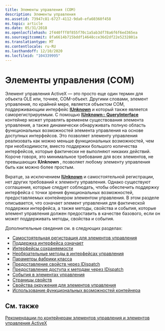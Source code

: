 ```yaml
---
title: Элементы управления (COM)
description: Элементы управления
ms.assetid: 73947c81-6727-4112-9da0-efa60360f458
ms.topic: article
ms.date: 05/31/2018
ms.openlocfilehash: 2f440fff8f855f70c1a5ab3df78a6f6f6ed365ea
ms.sourcegitcommit: 8fa6614b715bddf14648cce36d2df22e5232801a
ms.translationtype: MT
ms.contentlocale: ru-RU
ms.lasthandoff: 12/10/2020
ms.locfileid: "104339995"
---
```

# <a name="controls-com"></a>Элементы управления (COM)

Элемент управления ActiveX — это просто еще один термин для объекта OLE или, точнее, COM-объект. Другими словами, элемент управления, по крайней мере, является объектом COM, поддерживающим интерфейс [**IUnknown**](/windows/desktop/api/Unknwn/nn-unknwn-iunknown) и который также является саморегистрируемым. С помощью [**IUnknown:: QueryInterface**](/windows/desktop/api/Unknwn/nf-unknwn-iunknown-queryinterface(q)) контейнер может управлять временем существования элемента управления, а также динамически обнаруживать полную область функциональных возможностей элемента управления на основе доступных интерфейсов. Это позволяет элементу управления реализовать как можно меньше функциональных возможностей, чем при необходимости, вместо поддержки большого количества интерфейсов, которые фактически не выполняют никаких действий. Короче говоря, это минимальное требование для всех элементов, не превышающих **IUnknown** , позволяет любому элементу управления быть как можно более простым.

Вкратце, за исключением [**IUnknown**](/windows/desktop/api/Unknwn/nn-unknwn-iunknown) и самостоятельной регистрации, нет других требований к элементу управления. Однако существуют соглашения, которые следует соблюдать, чтобы обеспечить поддержку интерфейса с точки зрения функциональных возможностей, предоставляемых контейнером элементом управления. В этом разделе описывается, что означает элемент управления для фактической поддержки интерфейса, а также методы, свойства и события, которые элемент управления должен предоставить в качестве базового, если он может поддерживать методы, свойства и события.

Дополнительные сведения см. в следующих разделах:

-   [Самостоятельная регистрация для элементов управления](self-registration-for-controls.md)
-   [Поддержка интерфейса означает](what-support-for-an-interface-means.md)
-   [Интерфейсы сохраняемости](persistence-interfaces.md)
-   [Необязательные методы в интерфейсах управления](optional-methods-in-control-interfaces.md)
-   [Параметры фабрики класса](class-factory-options.md)
-   [Предоставление свойств через IDispatch](properties.md)
-   [Предоставление доступа к методам через IDispatch](exposing-methods-through-idispatch.md)
-   [События в элементах управления](events-in-controls.md)
-   [Страницы свойств](property-pages.md)
-   [Свойства окружения для элементов управления](ambient-properties-for-controls.md)
-   [Использование функциональных возможностей контейнера](using-the-container-s-functionality.md)

## <a name="related-topics"></a>См. также

<dl> <dt>

[Рекомендации по контейнерам элементов управления и элементов управления ActiveX](activex-control-and-control-container-guidelines.md)
</dt> </dl>

 

 




